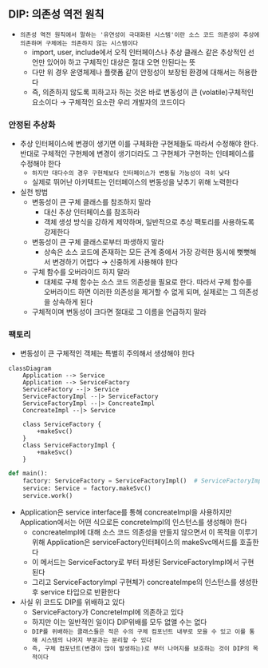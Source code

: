 ## DIP: 의존성 역전 원칙

- `의존성 역전 원칙에서 말하는 '유연성이 극대화된 시스템'이란 소스 코드 의존성이 추상에 의존하며 구체에는 의존하지 않는 시스템이다`
    - import, user, include에서 오직 인터페이스나 추상 클래스 같은 추상적인 선언만 있어야 하고 구체적인 대상은 절대 오면 안된다는 뜻
    - 다만 위 경우 운영체제나 플랫폼 같이 안정성이 보장된 환경에 대해서는 허용한다
    - 즉, 의존하지 않도록 피하고자 하는 것은 바로 변동성이 큰 (volatile)구체적인 요소이다 &rarr; 구체적인 요소란 우리 개발자의 코드이다

### 안정된 추상화

- 추상 인터페이스에 변경이 생기면 이를 구체화한 구현체들도 따라서 수정해야 한다. 반대로 구체적인 구현체에 변경이 생기더라도 그 구현체가 구현하는 인테페이스를 수정해야 한다
    - `하지만 대다수의 경우 구현체보다 인터페이스가 변동될 가능성이 극히 낮다`
    - 실제로 뛰어난 아키텍트는 인터페이스의 변동성을 낮추기 위해 노력한다
- 실천 방법
    - 변동성이 큰 구체 클래스를 참조하지 말라
        - 대신 추상 인터페이스를 참조하라
        - 객체 생성 방식을 강하게 제약하며, 일반적으로 추상 팩토리를 사용하도록 강제한다
    - 변동성이 큰 구체 클래스로부터 파생하지 말라
        - 상속은 소스 코드에 존재하는 모든 관계 중에서 가장 강력한 동시에 뻣뻣해서 변경하기 어렵다 &rarr; 신중하게 사용해야 한다
    - 구체 함수를 오버라이드 하지 말라
        - 대체로 구체 함수는 소스 코드 의존성을 필요로 한다. 따라서 구체 함수를 오버라이드 하면 이러한 의존성을 제거할 수 없게 되며, 실제로는 그 의존성을 상속하게 된다
    - 구체적이며 변동성이 크다면 절대로 그 이름을 언급하지 말라

### 팩토리

- 변동성이 큰 구체적인 객체는 특별히 주의해서 생성해야 한다

```mermaid
classDiagram
    Application --> Service
    Application --> ServiceFactory
    ServiceFactory --|> Service
    ServiceFactoryImpl --|> ServiceFactory
    ServiceFactoryImpl --|> ConcreateImpl
    ConcreateImpl --|> Service

    class ServiceFactory {
        +makeSvc()
    }
    class ServiceFactoryImpl {
        +makeSvc()
    }
```

```python
def main():
    factory: ServiceFactory = ServiceFactoryImpl()  # ServiceFactoryImpl -> 어쩔수 없이 포함하게 되는 구체 컴포넌트
    service: Service = factory.makeSvc()
    service.work()

```

- Application은 service interface를 통해 concreateImpl을 사용하지만 Application에서는 어떤 식으로든 concreteImpl의 인스턴스를 생성해야 한다
    - concreateImpl에 대해 소스 코드 의존성을 만들지 않으면서 이 목적을 이루기 위해 Application은 serviceFactory인터페이스의 makeSvc메서드를 호출한다
    - 이 메서드는 ServiceFactory로 부터 파생된 ServiceFactoryImpl에서 구현된다
    - 그리고 ServiceFactoryImpl 구현체가 concreateImpe의 인스턴스를 생성한 후 service 타입으로 반환한다
- 사실 위 코드도 DIP를 위배하고 있다
    - ServiceFactory가 ConcreteImpl에 의존하고 있다
    - 하지만 이는 일반적인 일이다 DIP위배를 모두 없앨 수는 없다
    - `DIP를 위배하는 클래스들은 적은 수의 구체 컴포넌트 내부로 모을 수 있고 이를 통해 시스템의 나머지 부분과는 분리할 수 있다`
    - `즉, 구체 컴포넌트(변경이 많이 발생하는)로 부터 나머지를 보호하는 것이 DIP의 목적이다` 